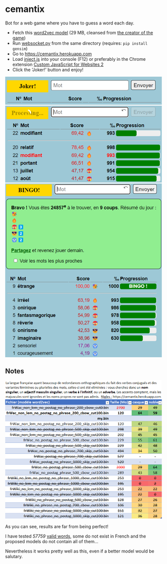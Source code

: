 # cemantix
Bot for a web game where you have to guess a word each day.

* Fetch this [word2vec model](frWac_non_lem_no_postag_no_phrase_200_cbow_cut100.bin?raw=true "word2vec model") (29 MB, cleansed from [the creator of the game](https://fauconnier.github.io/#data "the creator of the game"))
* Run [websocket.py](websocket.py?raw=true "websocket.py") from the same directory (requires: `pip install gensim`)
* Go to https://cemantix.herokuapp.com
* Load [inject.js](inject.js?raw=true "inject.js") into your console (F12) or preferably in the Chrome extension [Custom JavaScript for Websites 2](https://chrome.google.com/webstore/detail/custom-javascript-for-web/ddbjnfjiigjmcpcpkmhogomapikjbjdk "Custom JavaScript for Websites 2")
* Click the 'Joker!' button and enjoy!

![Joker button](images/joker_btn.png?raw=true "Joker button")
![Joker running](images/joker_processing.png?raw=true "Joker running")
![Run example](images/run.png?raw=true "Run example")

## Notes
![Model Benchmarking](images/model_benchmark.png?raw=true "Model Benchmarking")

As you can see, results are far from being perfect!

I have tested _57759_ [valid words](goTestWords/wordlist.txt "valid words"), some do not exist in French and the proposed models do not contain all of them...

Nevertheless it works pretty well as this, even if a better model would be salutary.
